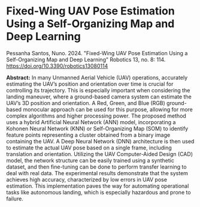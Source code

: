 # Fixed-Wing UAV Pose Estimation Using a Self-Organizing Map and Deep Learning

Pessanha Santos, Nuno. 2024. "Fixed-Wing UAV Pose Estimation Using a Self-Organizing Map and Deep Learning" Robotics 13, no. 8: 114. https://doi.org/10.3390/robotics13080114

**Abstract:**
In many Unmanned Aerial Vehicle (UAV) operations, accurately estimating the UAV’s position and orientation over time is crucial for controlling its trajectory. This is especially important when considering the landing maneuver, where a ground-based camera system can estimate the UAV’s 3D position and orientation. A Red, Green, and Blue (RGB) ground-based monocular approach can be used for this purpose, allowing for more complex algorithms and higher processing power. The proposed method uses a hybrid Artificial Neural Network (ANN) model, incorporating a Kohonen Neural Network (KNN) or Self-Organizing Map (SOM) to identify feature points representing a cluster obtained from a binary image containing the UAV. A Deep Neural Network (DNN) architecture is then used to estimate the actual UAV pose based on a single frame, including translation and orientation. Utilizing the UAV Computer-Aided Design (CAD) model, the network structure can be easily trained using a synthetic dataset, and then fine-tuning can be done to perform transfer learning to deal with real data. The experimental results demonstrate that the system achieves high accuracy, characterized by low errors in UAV pose estimation. This implementation paves the way for automating operational tasks like autonomous landing, which is especially hazardous and prone to failure.
